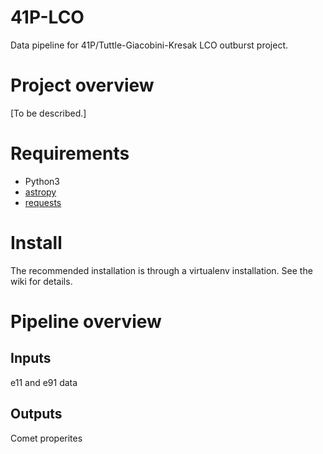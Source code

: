# 41P-LCO
Data pipeline for 41P/Tuttle-Giacobini-Kresak LCO outburst project.

# Project overview
[To be described.]

# Requirements
* Python3
* [astropy](https://www.astropy.org)
* [requests](http://docs.python-requests.org/en/master/)

# Install
The recommended installation is through a virtualenv installation.  See the wiki for details.

# Pipeline overview
## Inputs
e11 and e91 data

## Outputs
Comet properites
